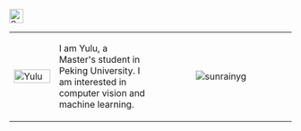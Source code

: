<p> 
  <a href="https://scholar.google.com/citations?user=hQ-J_eAAAAAJ&hl=en"><img src="https://img.shields.io/badge/scholar-4385FE.svg?&style=plastic&logo=google-scholar&logoColor=white" alt="Google Scholar" height="25px"> </a>
<!--   <a href="https://twitter.com/yule_gan"><img src="https://img.shields.io/twitter/follow/yulugan" height="25px" alt="Twiiter"> </a> -->
</p> 


<table width="100%" cellspacing="12" margin="0" padding="0" cellpadding="0">
<tbody>
  <tr>
    <td width="16%">
        <a href="https://github.com/sunrainyg"><img alt="Yulu" src="http://www.xxx.com/static/img/photonew.bc798d3.jpg" width="100%"></a>
    </td>
    <td>
    <p> 
        I am Yulu, a Master's student in Peking University. I am interested in computer vision and machine learning.
    </p>
    </td>
    <td width="50%" padding="0">
        <p align="middle" width="100%" padding="0"> <img src="https://github-readme-stats.vercel.app/api?username=sunrainyg&show_icons=true&include_all_commits=true&theme=vue&count_private=true" alt="sunrainyg" /> </p>
    </td>
   </tr>
</tbody>
</table>
